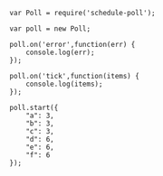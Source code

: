 
    var Poll = require('schedule-poll');
    
    var poll = new Poll;
    
    poll.on('error',function(err) {
        console.log(err);
    });
    
    poll.on('tick',function(items) {
        console.log(items);
    });
    
    poll.start({
        "a": 3,
        "b": 3,
        "c": 3,
        "d": 6,
        "e": 6,
        "f": 6
    });
